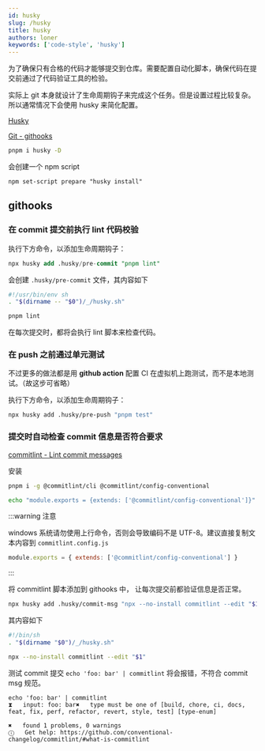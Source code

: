 ```yaml
---
id: husky
slug: /husky
title: husky
authors: loner
keywords: ['code-style', 'husky']
---
```


为了确保只有合格的代码才能够提交到仓库。需要配置自动化脚本，确保代码在提交前通过了代码验证工具的检验。

实际上 git 本身就设计了生命周期钩子来完成这个任务。但是设置过程比较复杂。所以通常情况下会使用 husky 来简化配置。

[Husky](https://typicode.github.io/husky/#/)

[Git - githooks](https://git-scm.com/docs/githooks)

```bash
pnpm i husky -D
```

会创建一个 npm script

```
npm set-script prepare "husky install"
```

## githooks

### 在 commit 提交前执行 lint 代码校验

执行下方命令，以添加生命周期钩子：

```sql
npx husky add .husky/pre-commit "pnpm lint"
```

会创建 `.husky/pre-commit` 文件，其内容如下

```bash title='.husky/pre-commit'
#!/usr/bin/env sh
. "$(dirname -- "$0")/_/husky.sh"

pnpm lint
```

在每次提交时，都将会执行 lint 脚本来检查代码。

### 在 push 之前通过单元测试

不过更多的做法都是用 **github action** 配置 CI 在虚拟机上跑测试，而不是本地测试。（故这步可省略）

执行下方命令，以添加生命周期钩子：

```bash
npx husky add .husky/pre-push "pnpm test"
```

### 提交时自动检查 commit 信息是否符合要求

[commitlint - Lint commit messages](https://commitlint.js.org/#/?id=getting-started)

安装

```bash
pnpm i -g @commitlint/cli @commitlint/config-conventional
```

```bash
echo "module.exports = {extends: ['@commitlint/config-conventional']}" > commitlint.config.js
```

:::warning 注意

windows 系统请勿使用上行命令，否则会导致编码不是 UTF-8。建议直接复制文本内容到 `commitlint.config.js`

```javascript title='commitlint.config.js'
module.exports = { extends: ['@commitlint/config-conventional'] }
```

:::

将 commitlint 脚本添加到 githooks 中， 让每次提交前都验证信息是否正常。

```bash
npx husky add .husky/commit-msg "npx --no-install commitlint --edit "$1""
```

其内容如下

```bash title='.husky/commit-msg'
#!/bin/sh
. "$(dirname "$0")/_/husky.sh"

npx --no-install commitlint --edit "$1"
```

测试 commit 提交 `echo 'foo: bar' | commitlint` 将会报错，不符合 commit msg 规范。

```
echo 'foo: bar' | commitlint
⧗   input: foo: bar✖   type must be one of [build, chore, ci, docs, feat, fix, perf, refactor, revert, style, test] [type-enum]

✖   found 1 problems, 0 warnings
ⓘ   Get help: https://github.com/conventional-changelog/commitlint/#what-is-commitlint
```
